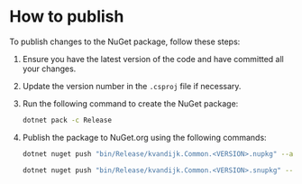# How to publish

To publish changes to the NuGet package, follow these steps:

1. Ensure you have the latest version of the code and have committed all your changes.
2. Update the version number in the `.csproj` file if necessary.
3. Run the following command to create the NuGet package:
   ```bash
   dotnet pack -c Release
   ```
4. Publish the package to NuGet.org using the following commands:
   ```bash
   dotnet nuget push "bin/Release/kvandijk.Common.<VERSION>.nupkg" --api-key <YOUR_API_KEY> --source https://api.nuget.org/v3/index.json
   ```

   ```bash
   dotnet nuget push "bin/Release/kvandijk.Common.<VERSION>.snupkg" --api-key <YOUR_API_KEY> --source https://api.nuget.org/v3/index.json
   ```